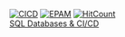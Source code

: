 [![CICD](https://img.shields.io/badge/HarrierPanels-CI%2FCD-blue)](mysql/README.md)
[![EPAM](https://img.shields.io/badge/EPAM-Capstone%20Project-orange)](mysql/README.md)
[![HitCount](https://hits.dwyl.com/HarrierPanels/sql.svg?style=flat&show=unique)](http://hits.dwyl.com/HarrierPanels/sql)
<br>
[SQL Databases & CI/CD](mysql/README.md)
